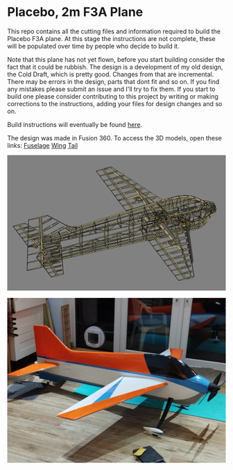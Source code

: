 # Placebo, 2m F3A Plane

This repo contains all the cutting files and information required to build the Placebo F3A plane. At this stage the
instructions are not complete, these will be populated over time by people who decide to build it. 

Note that this plane has not yet flown, before you start building consider the fact that it could be rubbish. The design
is a development of my old design, the Cold Draft, which is pretty good. Changes from that are incremental. There may be 
errors in the design, parts that dont fit and so on. If you find any mistakes please submit an issue and I'll try to fix them.
If you start to build one please consider contributing to this project by writing or making corrections to the instructions, 
adding your files for design changes and so on. 

Build instructions will eventually be found [here](https://thomasdavid0.github.io/Placebo_F3A/).

The design was made in Fusion 360. To access the 3D models, open these links:
[Fuselage](https://a360.co/3P29itn)
[Wing](https://a360.co/3VUTriw)
[Tail](https://a360.co/3VQwVaH)


![alt text](https://github.com/thomasdavid0/Placebo_F3A/blob/main/CAD_preview.PNG?raw=true)

![alt text](https://github.com/thomasdavid0/Placebo_F3A/blob/main/build_photos/finished_4.jpg?raw=true)



